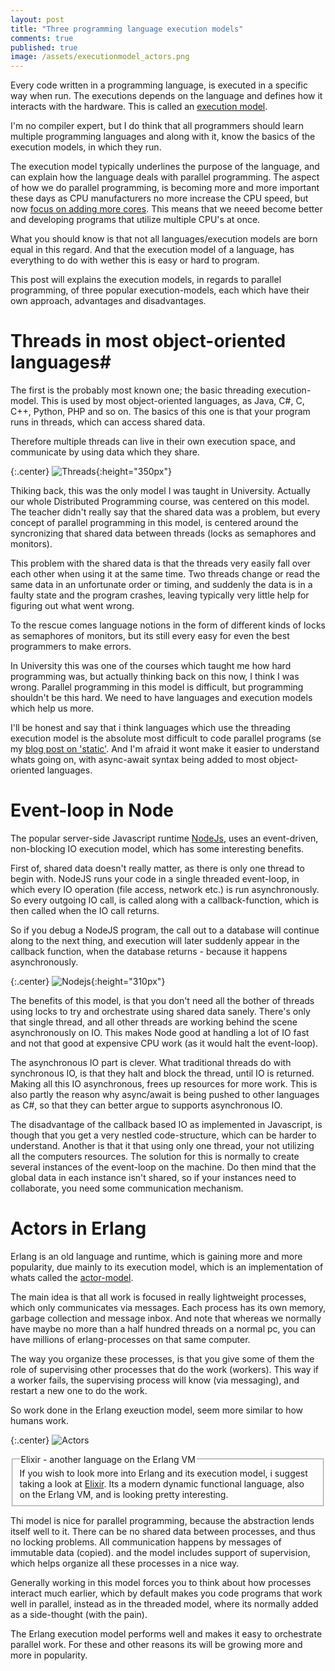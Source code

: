 ```yaml
---
layout: post
title: "Three programming language execution models"
comments: true
published: true
image: /assets/executionmodel_actors.png
---
```

Every code written in a programming language, is executed in a specific way when run. The executions depends on the language and defines how it interacts with the hardware. This is called an [execution model](https://en.wikipedia.org/wiki/Execution_model).

I'm no compiler expert, but I do think that all programmers should learn multiple programming languages and along with it, know the basics of the execution models, in which they run. 

The execution model typically underlines the purpose of the language, and can explain how the language deals with parallel programming. The aspect of how we do parallel programming, is becoming more and more important these days as CPU manufacturers no more increase the CPU speed, but now [focus on adding more cores](http://www.gotw.ca/publications/concurrency-ddj.htm). This means that we neeed become better and developing programs that utilize multiple CPU's at once.

What you should know is that not all languages/execution models are born equal in this regard. And that the execution model of a language, has everything to do with wether this is easy or hard to program.

This post will explains the execution models, in regards to parallel programming, of three popular execution-models, each which have their own approach, advantages and disadvantages.

# Threads in most object-oriented languages#
The first is the probably most known one; the basic threading execution-model. This is used by most object-oriented languages, as Java, C#, C, C++, Python, PHP and so on. The basics of this one is that your program runs in threads, which can access shared data. 

Therefore multiple threads can live in their own execution space, and communicate by using data which they share.

{:.center}
![Threads](/assets/executionmodel_threads.svg){:height="350px"}

Thiking back, this was the only model I was taught in University. Actually our whole Distributed Programming course, was centered on this model. The teacher didn't really say that the shared data was a problem, but every concept of parallel programming in this model, is centered around the syncronizing that shared data between threads (locks as semaphores and monitors).

This problem with the shared data is that the threads very easily fall over each other when using it at the same time. Two threads change or read the same data in an unfortunate order or timing, and suddenly the data is in a faulty state and the program crashes, leaving typically very little help for figuring out what went wrong.

To the rescue comes language notions in the form of different kinds of locks as semaphores of monitors, but its still every easy for even the best programmers to make errors.

In University this was one of the courses which taught me how hard programming was, but actually thinking back on this now, I think I was wrong. Parallel programming in this model is difficult, but programming shouldn't be this hard. We need to have languages and execution models which help us more.

I'll be honest and say that i think languages which use the threading execution model is the absolute most difficult to code parallel programs (se my [blog post on 'static'](http://www.nettreo.com/2016/06/24/static-considered-harmful.html). And I'm afraid it wont make it easier to understand whats going on, with async-await syntax being added to most object-oriented languages.

# Event-loop in Node
The popular server-side Javascript runtime [NodeJs](https://nodejs.org/en/), uses an event-driven, non-blocking IO execution model, which has some interesting benefits.

First of, shared data doesn't really matter, as there is only one thread to begin with. NodeJS runs your code in a single threaded event-loop, in which every IO operation (file access, network etc.) is run asynchronously. So every outgoing IO call, is called along with a callback-function, which is then called when the IO call returns.

So if you debug a NodeJS program, the call out to a database will continue along to the next thing, and execution will later suddenly appear in the callback function, when the database returns - because it happens asynchronously.

{:.center}
![Nodejs](/assets/executionmodel_nodejs.svg){:height="310px"}

The benefits of this model, is that you don't need all the bother of threads using locks to try and orchestrate using shared data sanely. There's only that single thread, and all other threads are working behind the scene asynchronously on IO. This makes Node good at handling a lot of IO fast and not that good at expensive CPU work (as it would halt the event-loop).

The asynchronous IO part is clever. What traditional threads do with synchronous IO, is that they halt and block the thread, until IO is returned. Making all this IO asynchronous, frees up resources for more work. This is also partly the reason why async/await is being pushed to other languages as C#, so that they can better argue to supports asynchronous IO. 

The disadvantage of the callback based IO as implemented in Javascript, is though that you get a very nestled code-structure, which can be harder to understand. Another is that it that using only one thread, your not utilizing all the computers resources. The solution for this is normally to create several instances of the event-loop on the machine. Do then mind that the global data in each instance isn't shared, so if your instances need to collaborate, you need some communication mechanism.

# Actors in Erlang

Erlang is an old language and runtime, which is gaining more and more popularity, due mainly to its execution model, which is an implementation of whats called the [actor-model](https://en.wikipedia.org/wiki/Actor_model).

The main idea is that all work is focused in really lightweight processes, which only communicates via messages. Each process has its own memory, garbage collection and message inbox. And note that whereas we normally have maybe no more than a half hundred threads on a normal pc, you can have millions of erlang-processes on that same computer. 

The way you organize these processes, is that you give some of them the role of supervising other processes that do the work (workers). This way if a worker fails, the supervising process will know (via messaging), and restart a new one to do the work.

So work done in the Erlang exeuction model, seem more similar to how humans work.

{:.center}
![Actors](/assets/executionmodel_actors.svg)

<fieldset class="bytheway">
    <legend class="bytheway">Elixir - another language on the Erlang VM</legend>
If you wish to look more into Erlang and its execution model, i suggest taking a look at <a href="http://elixir-lang.org/">Elixir</a>. Its a modern dynamic functional language, also on the Erlang VM, and is looking pretty interesting. 
</fieldset>

Thi model is nice for parallel programming, because the abstraction lends itself well to it. There can be no shared data between processes, and thus no locking problems. All communication happens by messages of immutable data (copied). and the model includes support of supervision, which helps organize all these processes in a nice way. 

Generally working in this model forces you to think about how processes interact much earlier, which by default makes you code programs that work well in parallel, instead as in the threaded model, where its normally added as a side-thought (with the pain).

The Erlang execution model performs well and makes it easy to orchestrate parallel work. For these and other reasons its will be growing more and more in popularity.

